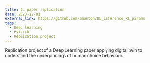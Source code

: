 ```yaml
---
title: DL paper replication
date: 2023-12-01
external_link: https://github.com/anaston/DL_inference_RL_params
tags:
  - Deep learning
  - Pytorch
  - Replication project
---
```


Replication project of a Deep Learning paper applying digital twin to understand the underpinnings of human choice behaviour.

<!--more-->
